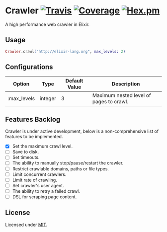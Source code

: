 # Crawler [![Travis](https://img.shields.io/travis/fredwu/crawler.svg)](https://travis-ci.org/fredwu/crawler) [![Coverage](https://coveralls.io/repos/github/fredwu/crawler/badge.svg?branch=master)](https://coveralls.io/github/fredwu/crawler?branch=master) [![Hex.pm](https://img.shields.io/hexpm/v/crawler.svg)](https://hex.pm/packages/crawler)

A high performance web crawler in Elixir.

## Usage

```elixir
Crawler.crawl("http://elixir-lang.org", max_levels: 2)
```

## Configurations

| Option      | Type    | Default Value | Description |
|-------------|---------|---------------|-------------|
| :max_levels | integer | 3             | Maximum nested level of pages to crawl.

## Features Backlog

Crawler is under active development, below is a non-comprehensive list of features to be implemented.

- [x] Set the maximum crawl level.
- [ ] Save to disk.
- [ ] Set timeouts.
- [ ] The ability to manually stop/pause/restart the crawler.
- [ ] Restrict crawlable domains, paths or file types.
- [ ] Limit concurrent crawlers.
- [ ] Limit rate of crawling.
- [ ] Set crawler's user agent.
- [ ] The ability to retry a failed crawl.
- [ ] DSL for scraping page content.

## License

Licensed under [MIT](http://fredwu.mit-license.org/).
